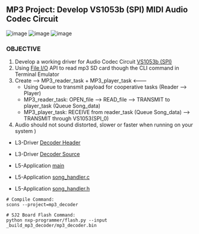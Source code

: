 ## MP3 Project: Develop VS1053b (SPI) MIDI Audio Codec Circuit

![image](https://user-images.githubusercontent.com/38081550/97953088-5e363000-1d54-11eb-8272-0d227433ceaf.png)
![image](https://user-images.githubusercontent.com/38081550/97952012-e9152b80-1d50-11eb-9854-d748d2d60bc8.png)
![image](https://user-images.githubusercontent.com/38081550/97953356-106df780-1d55-11eb-9d8f-08fd07f97da2.png)

### OBJECTIVE

1. Develop a working driver for Audio Codec Circuit [VS1053b (SPI)](https://cdn-shop.adafruit.com/datasheets/vs1053.pdf)
2. Using [File I/O](http://elm-chan.org/fsw/ff/00index_e.html) API to read mp3 SD card though the CLI command in Terminal Emulator
3. Create --> MP3_reader_task + MP3_player_task <---
   - Using Queue to transmit payload for cooperative tasks (Reader --> Player)
   - MP3_reader_task: OPEN_file --> READ_file --> TRANSMIT to player_task (Queue Song_data)
   - MP3_player_task: RECEIVE from reader_task (Queue Song_data) --> TRANSMIT through VS1053(SPI_0)
4. Audio should not sound distorted, slower or faster when running on your system )

- L3-Driver [Decoder Header](https://github.com/Hoangle95/Real-Time-Embedded-System-NXP/blob/main/sjtwo-c-master/projects/Decoder/l3_drivers/decoder_mp3.h)

- L3-Driver [Decoder Source](https://github.com/Hoangle95/Real-Time-Embedded-System-NXP/blob/main/sjtwo-c-master/projects/Decoder/l3_drivers/sources/decoder_mp3.c)
- L5-Application [main](https://github.com/Hoangle95/Real-Time-Embedded-System-NXP/blob/main/sjtwo-c-master/projects/Decoder/l5_application/main.c)
- L5-Application [song_handler.c](https://github.com/Hoangle95/Real-Time-Embedded-System-NXP/blob/main/sjtwo-c-master/projects/DecoderV1/l5_application/song_handler.c)
- L5-Application [song_handler.h](https://github.com/Hoangle95/Real-Time-Embedded-System-NXP/blob/main/sjtwo-c-master/projects/DecoderV1/l5_application/song_handler.h)

```
# Compile Command:
scons --project=mp3_decoder

# SJ2 Board Flash Command:
python nxp-programmer/flash.py --input _build_mp3_decoder/mp3_decoder.bin
```
